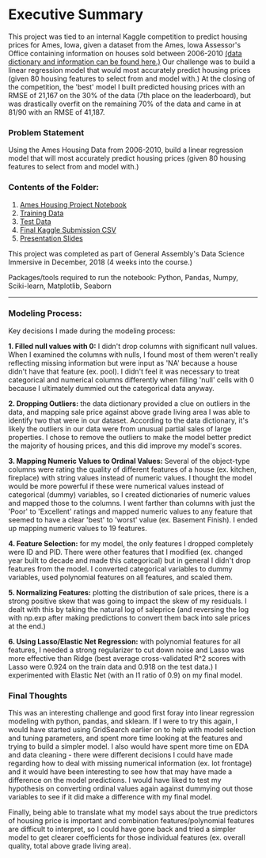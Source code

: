 
# Executive Summary

This project was tied to an internal Kaggle competition to predict housing prices for Ames, Iowa, given a dataset from the Ames, Iowa Assessor's Office containing information on houses sold between 2006-2010 [(data dictionary and information can be found here.)](#http://jse.amstat.org/v19n3/decock/DataDocumentation.txt) Our challenge was to build a linear regression model that would most accurately predict housing prices (given 80 housing features to select from and model with.) At the closing of the competition, the 'best' model I built predicted housing prices with an RMSE of 21,167 on the 30% of the data (7th place on the leaderboard), but was drastically overfit on the remaining 70% of the data and came in at 81/90 with an RMSE of 41,187.

### Problem Statement
Using the Ames Housing Data from 2006-2010, build a linear regression model that will most accurately predict housing prices (given 80 housing features to select from and model with.)

### Contents of the Folder:
1. [Ames Housing Project Notebook](https://github.com/katerdowdy/ames_housing/blob/master/Ames_Housing_Project_Notebook.ipynb)
2. [Training Data](https://github.com/katerdowdy/ames_housing/blob/master/train.csv)
3. [Test Data](https://github.com/katerdowdy/ames_housing/blob/master/test.csv)
4. [Final Kaggle Submission CSV](https://github.com/katerdowdy/ames_housing/blob/master/kagglev12)
5. [Presentation Slides](https://github.com/katerdowdy/ames_housing/blob/master/Ames_Housing_Presentation.pdf)

This project was completed as part of General Assembly's Data Science Immersive in December, 2018 (4 weeks into the course.)

Packages/tools required to run the notebook: Python, Pandas, Numpy, Sciki-learn, Matplotlib, Seaborn

------------------
### Modeling Process:
Key decisions I made during the modeling process:

**1. Filled null values with 0:** I didn't drop columns with significant null values. When I examined the columns with nulls, I found most of them weren't really reflecting missing information but were input as 'NA' because a house didn't have that feature (ex. pool). I didn't feel it was necessary to treat categorical and numerical columns differently when filling 'null' cells with 0 because I ultimately dummied out the categorical data anyway.

**2. Dropping Outliers:** the data dictionary provided a clue on outliers in the data, and mapping sale price against above grade living area I was able to identify two that were in our dataset. According to the data dictionary, it's likely the outliers in our data were from unusual partial sales of large properties. I chose to remove the outliers to make the model better predict the majority of housing prices, and this did improve my model's scores.

**3. Mapping Numeric Values to Ordinal Values:** Several of the object-type columns were rating the quality of different features of a house (ex. kitchen, fireplace) with string values instead of numeric values. I thought the model would be more powerful if these were numerical values instead of categorical (dummy) variables, so I created dictionaries of numeric values and mapped those to the columns. I went farther than columns with just the 'Poor' to 'Excellent' ratings and mapped numeric values to any feature that seemed to have a clear 'best' to 'worst' value (ex. Basement Finish). I ended up mapping numeric values to 19 features.

**4. Feature Selection:** for my model, the only features I dropped completely were ID and PID. There were other features that I modified (ex. changed year built to decade and made this categorical) but in general I didn't drop features from the model. I converted categorical variables to dummy variables, used polynomial features on all features, and scaled them.

**5. Normalizing Features:** plotting the distribution of sale prices, there is a strong positive skew that was going to impact the skew of my residuals. I dealt with this by taking the natural log of saleprice (and reversing the log with np.exp after making predictions to convert them back into sale prices at the end.) 

**6. Using Lasso/Elastic Net Regression:** with polynomial features for all features, I needed a strong regularizer to cut down noise and Lasso was more effective than Ridge (best average cross-validated R^2 scores with Lasso were 0.924 on the train data and 0.918 on the test data.) I experimented with Elastic Net (with an l1 ratio of 0.9) on my final model.

### Final Thoughts

This was an interesting challenge and good first foray into linear regression modeling with python, pandas, and sklearn. If I were to try this again, I would have started using GridSearch earlier on to help with model selection and tuning parameters, and spent more time looking at the features and trying to build a simpler model. I also would have spent more time on EDA and data cleaning - there were different decisions I could have made regarding how to deal with missing numerical information (ex. lot frontage) and it would have been interesting to see how that may have made a difference on the model predictions. I would have liked to test my hypothesis on converting ordinal values again against dummying out those variables to see if it did make a difference with my final model.

Finally, being able to translate what my model says about the true predictors of housing price is important and combination features/polynomial features are difficult to interpret, so I could have gone back and tried a simpler model to get clearer coefficients for those individual features (ex. overall quality, total above grade living area).
